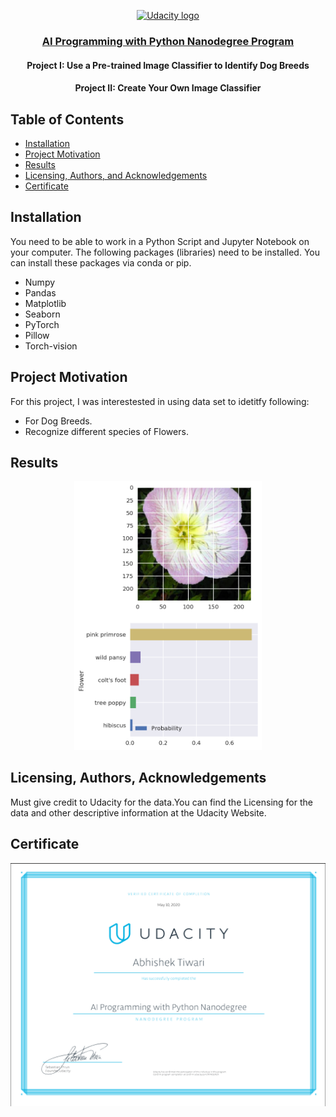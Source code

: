 <p align="center">
  <a href="https://www.udacity.com/">
    <img src='https://course_report_production.s3.amazonaws.com/rich/rich_files/rich_files/5511/s300/udacity-logo.png' alt="Udacity logo" width = 100px>
   </a>
</p>
<h3 align="center"><a href='https://www.udacity.com/course/ai-programming-python-nanodegree--nd089'> AI Programming with Python Nanodegree Program </a></h3>
<h4 align="center">Project I: Use a Pre-trained Image Classifier to Identify Dog Breeds</h4>
<h4 align="center">Project II: Create Your Own Image Classifier</h4>

## Table of Contents
- [Installation](#installation)
- [Project Motivation](#motivation)
- [Results](#results)
- [Licensing, Authors, and Acknowledgements](#licensing)
- [Certificate](#certi)

## Installation <a name="installation"></a>
You need to be able to work in a Python Script and Jupyter Notebook on your computer. The following packages (libraries) need to be installed. You can install these packages via conda or pip.
- Numpy
- Pandas
- Matplotlib
- Seaborn
- PyTorch
- Pillow
- Torch-vision

## Project Motivation<a name="motivation"></a>

For this project, I was interestested in using data set to idetitfy following:
- For Dog Breeds.
- Recognize different species of Flowers.

## Results<a name="results"></a>
<p align='center'>
  <img src="https://raw.githubusercontent.com/Abhishek20182/AI-Programming-with-Python-Nanodegree-Program/master/result.png" width=300px>
</p>

## Licensing, Authors, Acknowledgements<a name="licensing"></a>
Must give credit to Udacity for the data.You can find the Licensing for the data and other descriptive information at the Udacity Website.

## Certificate<a name="certi"></a>
<p align="center">
  <img src="https://github.com/Abhishek20182/AI-Programming-with-Python-Nanodegree-Program/blob/master/Certificate.png" width = 800px> 
</p>
